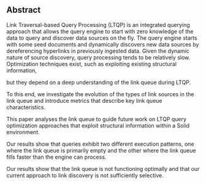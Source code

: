 ## Abstract
<!-- Context      -->
Link Traversal-based Query Processing (LTQP) is an integrated querying approach that allows the query engine to start with zero knowledge of the data to query and discover data sources on the fly.
The query engine starts with some seed documents and dynamically discovers new data sources by dereferencing hyperlinks in previously ingested data.
Given the dynamic nature of source discovery, query processing tends to be relatively slow.
Optimization techniques exist, such as exploiting existing structural information, 
<!-- Need         -->
but they depend on a deep understanding of the link queue during LTQP.
<!-- Task         -->
To this end,
we investigate the evolution of the types of link sources in the link queue and introduce metrics that describe key link queue characteristics. 
<!-- Object       -->
This paper analyses the link queue to guide future work on LTQP query optimization approaches that exploit structural information within a Solid environment.
<!-- Findings     -->
Our results show that queries exhibit two different execution patterns,
one where the link queue is primarily empty
and the other where the link queue fills faster than the engine can process. 
<!-- Conclusion   -->
Our results show that the link queue is not functioning optimally and that our current approach to link discovery is not sufficiently selective. 
